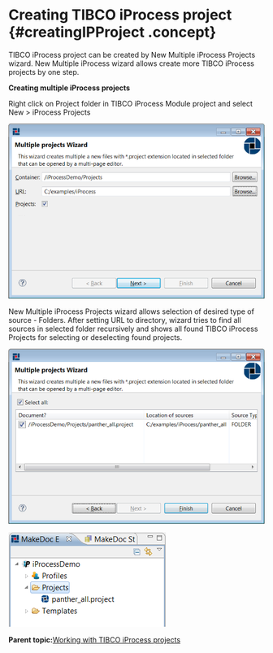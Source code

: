# Creating TIBCO iProcess project {#creatingIPProject .concept}

TIBCO iProcess project can be created by New Multiple iProcess Projects wizard. New Multiple iProcess wizard allows create more TIBCO iProcess projects by one step.

**Creating multiple iProcess projects**

Right click on Project folder in TIBCO iProcess Module project and select New \> iProcess Projects

![Multiple iProcess Projects](img/multiIProcessProjects.png "Multiple iProcess Projects")

New Multiple iProcess Projects wizard allows selection of desired type of source - Folders. After setting URL to directory, wizard tries to find all sources in selected folder recursively and shows all found TIBCO iProcess Projects for selecting or deselecting found projects.

![Found iProcess projects](img/multiIProcessProjects2.png "Found iProcess projects")

![Created projects by Multiple iProcess Projects](img/iProcessMDExplorerProjects.png "Created projects by Multiple iProcess Projects")

**Parent topic:**[Working with TIBCO iProcess projects](../../../../modules/nighthawk/setup/dialogs/workingWithIPProject.md)

